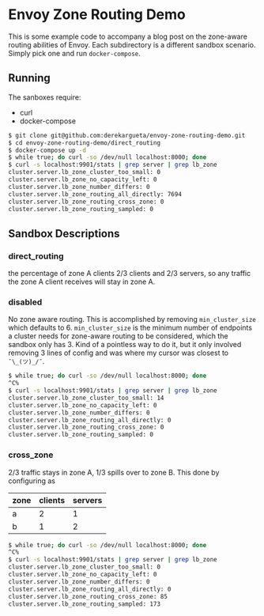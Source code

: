 Envoy Zone Routing Demo
=======================

This is some example code to accompany a blog post on the zone-aware routing abilities of Envoy. Each subdirectory is a different sandbox scenario. Simply pick one and run `docker-compose`.

## Running
The sanboxes require:
 - curl
 - docker-compose

```bash
$ git clone git@github.com:derekargueta/envoy-zone-routing-demo.git
$ cd envoy-zone-routing-demo/direct_routing
$ docker-compose up -d
$ while true; do curl -so /dev/null localhost:8000; done
$ curl -s localhost:9901/stats | grep server | grep lb_zone
cluster.server.lb_zone_cluster_too_small: 0
cluster.server.lb_zone_no_capacity_left: 0
cluster.server.lb_zone_number_differs: 0
cluster.server.lb_zone_routing_all_directly: 7694
cluster.server.lb_zone_routing_cross_zone: 0
cluster.server.lb_zone_routing_sampled: 0
```

## Sandbox Descriptions

### direct_routing
the percentage of zone A clients 2/3 clients and 2/3 servers, so any traffic the zone
A client receives will stay in zone A.

### disabled
No zone aware routing. This is accomplished by removing `min_cluster_size` which defaults to 6. `min_cluster_size` is the minimum number of endpoints a cluster needs for zone-aware routing to be considered, which the sandbox only has 3. Kind of a pointless way to do it, but it only involved removing 3 lines of config and was where my cursor was closest to `¯\_(ツ)_/¯`.

```bash
$ while true; do curl -so /dev/null localhost:8000; done
^C%
$ curl -s localhost:9901/stats | grep server | grep lb_zone
cluster.server.lb_zone_cluster_too_small: 14
cluster.server.lb_zone_no_capacity_left: 0
cluster.server.lb_zone_number_differs: 0
cluster.server.lb_zone_routing_all_directly: 0
cluster.server.lb_zone_routing_cross_zone: 0
cluster.server.lb_zone_routing_sampled: 0
```

### cross_zone
2/3 traffic stays in zone A, 1/3 spills over to zone B. This done by configuring as

| zone | clients | servers |
|------|---------|---------|
| a    | 2       | 1       |
| b    | 1       | 2       |

```bash
$ while true; do curl -so /dev/null localhost:8000; done
^C%
$ curl -s localhost:9901/stats | grep server | grep lb_zone
cluster.server.lb_zone_cluster_too_small: 0
cluster.server.lb_zone_no_capacity_left: 0
cluster.server.lb_zone_number_differs: 0
cluster.server.lb_zone_routing_all_directly: 0
cluster.server.lb_zone_routing_cross_zone: 85
cluster.server.lb_zone_routing_sampled: 173
```
